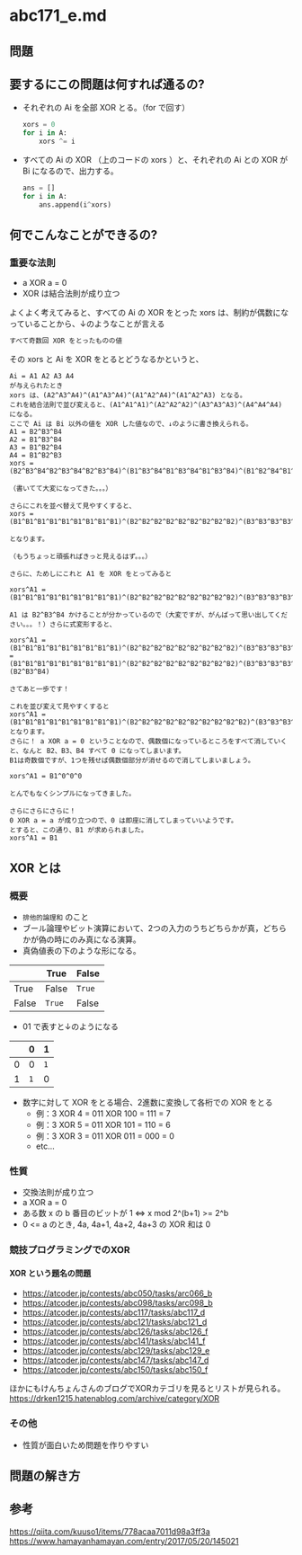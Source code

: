 # abc171_e.md

## 問題

## 要するにこの問題は何すれば通るの?

- それぞれの Ai を全部 XOR とる。（for で回す）

    ```python
    xors = 0
    for i in A:
        xors ^= i
    ```

- すべての Ai の XOR （上のコードの xors ）と、それぞれの Ai との XOR が Bi になるので、出力する。

    ```python
    ans = []
    for i in A:
        ans.append(i^xors)
    ```

## 何でこんなことができるの?

### 重要な法則

- a XOR a = 0
- XOR は結合法則が成り立つ

よくよく考えてみると、すべての Ai の XOR をとった xors は、制約が偶数になっていることから、↓のようなことが言える

```txt
すべて奇数回 XOR をとったものの値
```

その xors と Ai を XOR をとるとどうなるかというと、

```例
Ai = A1 A2 A3 A4
が与えられたとき
xors は、(A2^A3^A4)^(A1^A3^A4)^(A1^A2^A4)^(A1^A2^A3) となる。
これを結合法則で並び変えると、(A1^A1^A1)^(A2^A2^A2)^(A3^A3^A3)^(A4^A4^A4) になる。
ここで Ai は Bi 以外の値を XOR した値なので、↓のように書き換えられる。
A1 = B2^B3^B4
A2 = B1^B3^B4
A3 = B1^B2^B4
A4 = B1^B2^B3
xors = (B2^B3^B4^B2^B3^B4^B2^B3^B4)^(B1^B3^B4^B1^B3^B4^B1^B3^B4)^(B1^B2^B4^B1^B2^B4^B1^B2^B4)^(B1^B2^B3^B1^B2^B3^B1^B2^B3)

（書いてて大変になってきた。。。）

さらにこれを並べ替えて見やすくすると、
xors = (B1^B1^B1^B1^B1^B1^B1^B1^B1)^(B2^B2^B2^B2^B2^B2^B2^B2^B2)^(B3^B3^B3^B3^B3^B3^B3^B3^B3)^(B4^B4^B4^B4^B4^B4^B4^B4^B4)

となります。

（もうちょっと頑張ればきっと見えるはず。。。）

さらに、ためしにこれと A1 を XOR をとってみると

xors^A1 = (B1^B1^B1^B1^B1^B1^B1^B1^B1)^(B2^B2^B2^B2^B2^B2^B2^B2^B2)^(B3^B3^B3^B3^B3^B3^B3^B3^B3)^(B4^B4^B4^B4^B4^B4^B4^B4^B4)^A1

A1 は B2^B3^B4 かけることが分かっているので（大変ですが、がんばって思い出してください。。。！）さらに式変形すると、

xors^A1 = (B1^B1^B1^B1^B1^B1^B1^B1^B1)^(B2^B2^B2^B2^B2^B2^B2^B2^B2)^(B3^B3^B3^B3^B3^B3^B3^B3^B3)^(B4^B4^B4^B4^B4^B4^B4^B4^B4)^A1 = (B1^B1^B1^B1^B1^B1^B1^B1^B1)^(B2^B2^B2^B2^B2^B2^B2^B2^B2)^(B3^B3^B3^B3^B3^B3^B3^B3^B3)^(B4^B4^B4^B4^B4^B4^B4^B4^B4)(B2^B3^B4)

さてあと一歩です！

これを並び変えて見やすくすると
xors^A1 = (B1^B1^B1^B1^B1^B1^B1^B1^B1)^(B2^B2^B2^B2^B2^B2^B2^B2^B2^B2)^(B3^B3^B3^B3^B3^B3^B3^B3^B3^B3)^(B4^B4^B4^B4^B4^B4^B4^B4^B4^B4)
となります。
さらに！ a XOR a = 0 ということなので、偶数個になっているところをすべて消していくと、なんと B2、B3、B4 すべて 0 になってしまいます。
B1は奇数個ですが、1つを残せば偶数個部分が消せるので消してしまいましょう。

xors^A1 = B1^0^0^0

とんでもなくシンプルになってきました。

さらにさらにさらに！
0 XOR a = a が成り立つので、0 は即座に消してしまっていいようです。
とすると、この通り、B1 が求められました。
xors^A1 = B1
```

## XOR とは

### 概要

- `排他的論理和` のこと
- ブール論理やビット演算において、2つの入力のうちどちらかが真，どちらかが偽の時にのみ真になる演算。
- 真偽値表の下のような形になる。

|       | True   | False  |
| ----- | ------ | ------ |
| True  | False  | `True` |
| False | `True` | False  |

- 01 で表すと↓のようになる

|     | 0   | 1   |
| --- | --- | --- |
| 0   | 0   | `1` |
| 1   | `1` | 0   |

- 数字に対して XOR をとる場合、2進数に変換して各桁での XOR をとる
  - 例：3 XOR 4 = 011 XOR 100 = 111 = 7
  - 例：3 XOR 5 = 011 XOR 101 = 110 = 6
  - 例：3 XOR 3 = 011 XOR 011 = 000 = 0
  - etc...

### 性質

- 交換法則が成り立つ
- a XOR a = 0
- ある数 x の b 番目のビットが 1 <=> x mod 2^(b+1) >= 2^b
- 0 <= a のとき, 4a, 4a+1, 4a+2, 4a+3 の XOR 和は 0

### 競技プログラミングでのXOR

#### XOR という題名の問題

- <https://atcoder.jp/contests/abc050/tasks/arc066_b>
- <https://atcoder.jp/contests/abc098/tasks/arc098_b>
- <https://atcoder.jp/contests/abc117/tasks/abc117_d>
- <https://atcoder.jp/contests/abc121/tasks/abc121_d>
- <https://atcoder.jp/contests/abc126/tasks/abc126_f>
- <https://atcoder.jp/contests/abc141/tasks/abc141_f>
- <https://atcoder.jp/contests/abc129/tasks/abc129_e>
- <https://atcoder.jp/contests/abc147/tasks/abc147_d>
- <https://atcoder.jp/contests/abc150/tasks/abc150_f>

ほかにもけんちょんさんのブログでXORカテゴリを見るとリストが見られる。
<https://drken1215.hatenablog.com/archive/category/XOR>

### その他

- 性質が面白いため問題を作りやすい

## 問題の解き方

## 参考

<https://qiita.com/kuuso1/items/778acaa7011d98a3ff3a>
<https://www.hamayanhamayan.com/entry/2017/05/20/145021>
